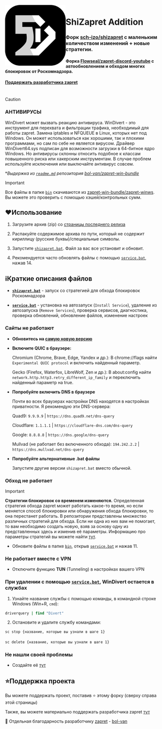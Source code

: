 <div>
  <img src="./.github/Image/shizapret.svg" width="200" height="200" align="left">
</div>

# ShiZapret Addition

### Форк [sch-izo/shizapret](https://github.com/sch-izo/shizapret) с маленьким количеством изменений + новые стратегии.
#### Форка [Flowseal/zapret-discord-youtube](https://github.com/Flowseal/zapret-discord-youtube) с автообновлением и обходом многих блокировок от Роскомнадзора.

#### [Поддержать разработчика zapret](https://github.com/bol-van/zapret?tab=readme-ov-file#%D0%BF%D0%BE%D0%B4%D0%B4%D0%B5%D1%80%D0%B6%D0%B0%D1%82%D1%8C-%D1%80%D0%B0%D0%B7%D1%80%D0%B0%D0%B1%D0%BE%D1%82%D1%87%D0%B8%D0%BA%D0%B0)
#

> [!CAUTION]
>
> ### АНТИВИРУСЫ
> WinDivert может вызвать реакцию антивируса.
> WinDivert - это инструмент для перехвата и фильтрации трафика, необходимый для работы zapret.
> Замена iptables и NFQUEUE в Linux, которых нет под Windows.
> Он может использоваться как хорошими, так и плохими программами, но сам по себе не является вирусом.
> Драйвер WinDivert64.sys подписан для возможности загрузки в 64-битное ядро Windows.
> Но антивирусы склонны относить подобное к классам повышенного риска или хакерским инструментам.
> В случае проблем используйте исключения или выключайте антивирус совсем.
>
> **Выдержка из [`readme.md`](https://github.com/bol-van/zapret-win-bundle/blob/master/readme.md#%D0%B0%D0%BD%D1%82%D0%B8%D0%B2%D0%B8%D1%80%D1%83%D1%81%D1%8B) репозитория [bol-van/zapret-win-bundle](https://github.com/bol-van/zapret-win-bundle)*

> [!IMPORTANT]
> Все файлы в папке [`bin`](./bin) скачиваются из [zapret-win-bundle/zapret-winws](https://github.com/bol-van/zapret-win-bundle/tree/master/zapret-winws). Вы можете это проверить с помощью хэшей/контрольных сумм.

## ❤Использование

1. Загрузите архив (zip) со [страницы последнего релиза](https://www.github.com/dotFelixan/ShiZapret-Addition/releases/latest)

2. Распакуйте содержимое архива по пути, который не содержит кириллицу (русские буквы)/специальные символы.

3. Запустите [`shizapret.bat`](./shizapret.bat). Файл за вас все установит и обновит.

4. Рекомендуется часто обновлять файлы с помощью [`service.bat`](./service.bat), нажав 14.

## ℹ️Краткие описания файлов

- [**`shizapret.bat`**](./shizapret.bat) - запуск со стратегией для обхода блокировок Роскомнадзора

- [**`service.bat`**](./service.bat) - установка на автозапуск (`Install Service`), удаление из автозапуска (`Remove Services`), проверка сервисов, диагностика, проверка обновлений, обновление файлов, изменение настроек

### Сайты не работают

- **Обновитесь на [самую новую версию](https://www.github.com/dotFelixan/ShiZapret-Addition/releases/latest)**

- **Включите QUIC в браузере:**

  Chromium (Chrome, Brave, Edge, Yandex и др.): В chrome://flags найти `Experimental QUIC protocol` и включить найденный параметр.

  Gecko (Firefox, Waterfox, LibreWolf, Zen и др.): В about:config найти `network.http.http3.retry_different_ip_family` и переключить найденный параметр на true.

- **Попробуйте включить DNS в браузере**

  Почти во всех браузерах настройки DNS находятся в настройках приватности. Я рекомендую эти DNS-сервера:
  
  Quad9: `9.9.9.9` | `https://dns.quad9.net/dns-query`

  Cloudflare: `1.1.1.1` | `https://cloudflare-dns.com/dns-query`

  Google: `8.8.8.8` | `https://dns.google/dns-query`

  Mullvad (не работает без включенного обхода): `194.242.2.2` | `https://dns.mullvad.net/dns-query`

- **Попробуйте альтернативные .bat файлы**

  Запустите другие версии `shizapret.bat` вместо обычной.

### Обход не работает

> [!IMPORTANT]
> **Стратегии блокировок со временем изменяются.**
> Определенная стратегия обхода zapret может работать какое-то время, но если меняется способ блокировки или обнаружения обхода блокировки, то она перестанет работать.
> В репозитории представлены множество различных стратегий для обхода. Если ни одна из них вам не помогает, то вам необходимо создать новую, взяв за основу одну из представленных здесь и изменив её параметры.
> Информацию про параметры стратегий вы можете найти [тут](https://github.com/bol-van/zapret/blob/master/docs/readme.md#nfqws).

- Обновите файлы в папке [`bin`](./bin), открыв [`service.bat`](./service.bat) и нажав 11.

### Не работает вместе с VPN

- Отключите функцию **TUN** (Tunneling) в настройках вашего VPN

### При удалении с помощью [**`service.bat`**](./service.bat), WinDivert остается в службах

1. Узнайте название службы с помощью команды, в командной строке Windows (Win+R, `cmd`):

```cmd
driverquery | find "Divert"
```

2. Остановите и удалите службу командами:

```cmd
sc stop {название, которые вы узнали в шаге 1}

sc delete {название, которые вы узнали в шаге 1}
```

### Не нашли своей проблемы

* Создайте её [тут](https://www.github.com/dotFelixan/ShiZapret-Addition/issues)

## ⭐Поддержка проекта

Вы можете поддержать проект, поставив :star: этому форку (сверху справа этой страницы)

Также, вы можете материально поддержать разработчика zapret [тут](https://github.com/bol-van/zapret/issues/590#issuecomment-2408866758)

💖 Отдельная благодарность разработчику [zapret](https://github.com/bol-van/zapret) - [bol-van](https://github.com/bol-van)
